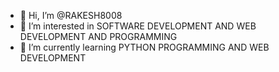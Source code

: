 - 👋 Hi, I’m @RAKESH8008
- 👀 I’m interested in SOFTWARE DEVELOPMENT AND WEB DEVELOPMENT AND PROGRAMMING
- 🌱 I’m currently learning PYTHON PROGRAMMING AND WEB DEVELOPMENT

<!---
RAKESH8008/RAKESH8008 is a ✨ special ✨ repository because its `README.md` (this file) appears on your GitHub profile.
You can click the Preview link to take a look at your changes.
--->
